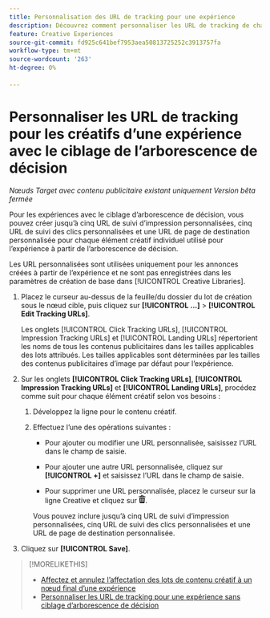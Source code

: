 ```yaml
---
title: Personnalisation des URL de tracking pour une expérience
description: Découvrez comment personnaliser les URL de tracking de chaque contenu créatif dans une expérience avec le ciblage d’arborescence de décision.
feature: Creative Experiences
source-git-commit: fd925c641bef7953aea50813725252c3913757fa
workflow-type: tm+mt
source-wordcount: '263'
ht-degree: 0%

---
```


# Personnaliser les URL de tracking pour les créatifs d’une expérience avec le ciblage de l’arborescence de décision

*Nœuds Target avec contenu publicitaire existant uniquement*
*Version bêta fermée*

Pour les expériences avec le ciblage d’arborescence de décision, vous pouvez créer jusqu’à cinq URL de suivi d’impression personnalisées, cinq URL de suivi des clics personnalisées et une URL de page de destination personnalisée pour chaque élément créatif individuel utilisé pour l’expérience à partir de l’arborescence de décision.

Les URL personnalisées sont utilisées uniquement pour les annonces créées à partir de l’expérience et ne sont pas enregistrées dans les paramètres de création de base dans [!UICONTROL Creative Libraries].

1. Placez le curseur au-dessus de la feuille/du dossier du lot de création sous le nœud cible, puis cliquez sur **[!UICONTROL ...]** > **[!UICONTROL Edit Tracking URLs]**.

   Les onglets [!UICONTROL Click Tracking URLs], [!UICONTROL Impression Tracking URLs] et [!UICONTROL Landing URLs] répertorient les noms de tous les contenus publicitaires dans les tailles applicables des lots attribués. Les tailles applicables sont déterminées par les tailles des contenus publicitaires d’image par défaut pour l’expérience.<!-- There's no distinct "Creative Sizes" setting. -->

1. Sur les onglets **[!UICONTROL Click Tracking URLs]**, **[!UICONTROL Impression Tracking URLs]** et **[!UICONTROL Landing URLs]**, procédez comme suit pour chaque élément créatif selon vos besoins :

   1. Développez la ligne pour le contenu créatif.

   1. Effectuez l’une des opérations suivantes :

      * Pour ajouter ou modifier une URL personnalisée, saisissez l’URL dans le champ de saisie.

      * Pour ajouter une autre URL personnalisée, cliquez sur **[!UICONTROL +]** et saisissez l’URL dans le champ de saisie.

      * Pour supprimer une URL personnalisée, placez le curseur sur la ligne Creative et cliquez sur ![Supprimer](/help/creative/assets/delete.png "Supprimer").

      Vous pouvez inclure jusqu’à cinq URL de suivi d’impression personnalisées, cinq URL de suivi des clics personnalisées et une URL de page de destination personnalisée.

1. Cliquez sur **[!UICONTROL Save]**.

>[!MORELIKETHIS]
>
>* [Affectez et annulez l’affectation des lots de contenu créatif à un nœud final d’une expérience](/help/creative/experiences/experience-assign-creative-bundles.md)
>* [Personnaliser les URL de tracking pour une expérience sans ciblage d’arborescence de décision](experience-tracking-urls-no-targeting.md)
